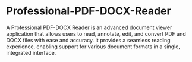 # Professional-PDF-DOCX-Reader
A Professional PDF-DOCX Reader is an advanced document viewer application that allows users to read, annotate, edit, and convert PDF and DOCX files with ease and accuracy. It provides a seamless reading experience, enabling support for various document formats in a single, integrated interface.
